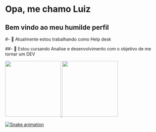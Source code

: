 # Opa, me chamo Luiz 
## Bem vindo ao meu humilde perfil 

#- 🔭 Atualmente estou trabalhando como Help desk

##- 🌱 Estou cursando Analise e desenvolvimento com o objetivo de me tornar um DEV

<div>
<a href="https://github.com/LuizFMS">
<img loading="lazy" height="180em" src="https://github-readme-stats.vercel.app/api/top-langs/?username=LuizFMS&layout=compact&langs_count=7&theme=dracula"/>
<img loading="lazy" height="180em" src="https://github-readme-stats.vercel.app/api?username=LuizFMS&show_icons=true&theme=dracula&include_all_commits=true&count_private=true"/>
</div>

![Snake animation](https://github.com/LuizFMS/LuizFMS/blob/output/github-contribution-grid-snake.svg)
